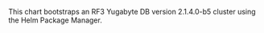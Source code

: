This chart bootstraps an RF3 Yugabyte DB version 2.1.4.0-b5 cluster using the Helm Package Manager.
